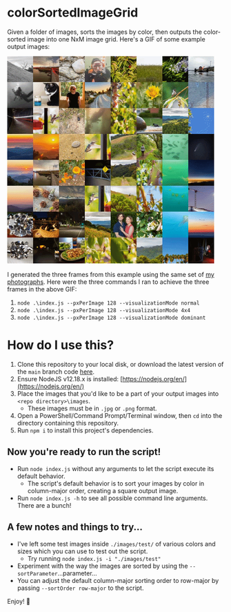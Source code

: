 # colorSortedImageGrid
Given a folder of images, sorts the images by color, then outputs the color-sorted image into one NxM image grid. Here's a GIF of some example output images:

![Example Output Image](exampleOutput.gif)

I generated the three frames from this example using the same set of [my photographs](https://zachfox.photography/). Here were the three commands I ran to achieve the three frames in the above GIF:
1. `node .\index.js --pxPerImage 128 --visualizationMode normal`
2. `node .\index.js --pxPerImage 128 --visualizationMode 4x4`
3. `node .\index.js --pxPerImage 128 --visualizationMode dominant`

# How do I use this?
1. Clone this repository to your local disk, or download the latest version of the `main` branch code [here](https://github.com/zfox23/colorSortedImageGrid/archive/main.zip).
2. Ensure NodeJS v12.18.x is installed: [https://nodejs.org/en/](https://nodejs.org/en/)
3. Place the images that you'd like to be a part of your output images into `<repo directory>\images`.
    - These images must be in `.jpg` or `.png` format.
4. Open a PowerShell/Command Prompt/Terminal window, then `cd` into the directory containing this repository.
5. Run `npm i` to install this project's dependencies.

## Now you're ready to run the script!
- Run `node index.js` without any arguments to let the script execute its default behavior.
    - The script's default behavior is to sort your images by color in column-major order, creating a square output image.
- Run `node index.js -h` to see all possible command line arguments. There are a bunch!

## A few notes and things to try...
- I've left some test images inside `./images/test/` of various colors and sizes which you can use to test out the script.
    - Try running `node index.js -i "./images/test"`
- Experiment with the way the images are sorted by using the `--sortParameter`...parameter...
- You can adjust the default column-major sorting order to row-major by passing `--sortOrder row-major` to the script.

Enjoy! 💖